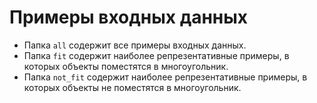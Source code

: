 # Примеры входных данных

* Папка `all` содержит все примеры входных данных.
* Папка `fit` содержит наиболее репрезентативные примеры, в которых объекты поместятся в многоугольник.
* Папка `not_fit` содержит наиболее репрезентативные примеры, в которых объекты не поместятся в многоугольник.
